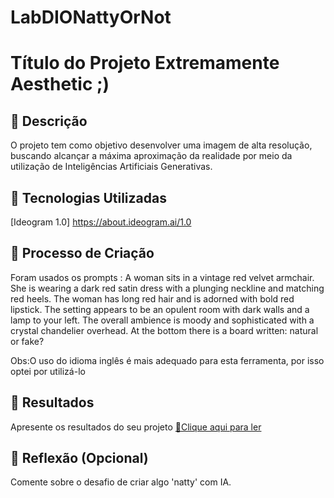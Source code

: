 # LabDIONattyOrNot

# Título do Projeto Extremamente Aesthetic ;)

## 📒 Descrição
O projeto tem como objetivo desenvolver uma imagem de alta resolução, buscando alcançar a máxima aproximação da realidade por meio da utilização de Inteligências Artificiais Generativas.

## 🤖 Tecnologias Utilizadas
[Ideogram 1.0] https://about.ideogram.ai/1.0

## 🧐 Processo de Criação
Foram usados os prompts : A woman sits in a vintage red velvet armchair. She is wearing a dark red satin dress with a plunging neckline and matching red heels. The woman has long red hair and is adorned with bold red lipstick. The setting appears to be an opulent room with dark walls and a lamp to your left. The overall ambience is moody and sophisticated with a crystal chandelier overhead. At the bottom there is a board written: natural or fake?

Obs:O uso do idioma inglês é mais adequado para esta ferramenta, por isso optei por utilizá-lo 

## 🚀 Resultados
Apresente os resultados do seu projeto
<a href="https://github.com/LFelipe1988/Ebook-DIO/blob/main/Desbloqueie%20o%20Potencial%20do%20Seu%20C%C3%A9rebro.pdf" title="View PDF now"> 📕Clique aqui para ler</a>
## 💭 Reflexão (Opcional)
Comente sobre o desafio de criar algo 'natty' com IA.
